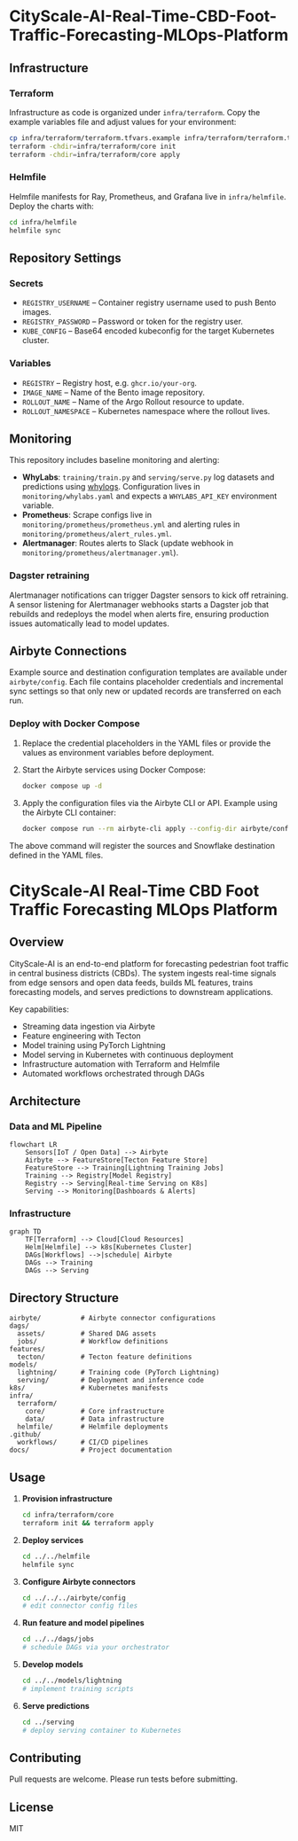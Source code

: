 # CityScale-AI-Real-Time-CBD-Foot-Traffic-Forecasting-MLOps-Platform

## Infrastructure

### Terraform
Infrastructure as code is organized under `infra/terraform`. Copy the example variables file and adjust values for your environment:

```bash
cp infra/terraform/terraform.tfvars.example infra/terraform/terraform.tfvars
terraform -chdir=infra/terraform/core init
terraform -chdir=infra/terraform/core apply
```

### Helmfile
Helmfile manifests for Ray, Prometheus, and Grafana live in `infra/helmfile`. Deploy the charts with:

```bash
cd infra/helmfile
helmfile sync
```

## Repository Settings

### Secrets

- `REGISTRY_USERNAME` – Container registry username used to push Bento images.
- `REGISTRY_PASSWORD` – Password or token for the registry user.
- `KUBE_CONFIG` – Base64 encoded kubeconfig for the target Kubernetes cluster.

### Variables

- `REGISTRY` – Registry host, e.g. `ghcr.io/your-org`.
- `IMAGE_NAME` – Name of the Bento image repository.
- `ROLLOUT_NAME` – Name of the Argo Rollout resource to update.
- `ROLLOUT_NAMESPACE` – Kubernetes namespace where the rollout lives.

## Monitoring

This repository includes baseline monitoring and alerting:

- **WhyLabs**: `training/train.py` and `serving/serve.py` log datasets and predictions using [whylogs](https://whylabs.ai/). Configuration lives in `monitoring/whylabs.yaml` and expects a `WHYLABS_API_KEY` environment variable.
- **Prometheus**: Scrape configs live in `monitoring/prometheus/prometheus.yml` and alerting rules in `monitoring/prometheus/alert_rules.yml`.
- **Alertmanager**: Routes alerts to Slack (update webhook in `monitoring/prometheus/alertmanager.yml`).

### Dagster retraining

Alertmanager notifications can trigger Dagster sensors to kick off retraining. A sensor listening for Alertmanager webhooks starts a Dagster job that rebuilds and redeploys the model when alerts fire, ensuring production issues automatically lead to model updates.

## Airbyte Connections

Example source and destination configuration templates are available under `airbyte/config`.
Each file contains placeholder credentials and incremental sync settings so that only new or
updated records are transferred on each run.

### Deploy with Docker Compose

1. Replace the credential placeholders in the YAML files or provide the values as environment
   variables before deployment.
2. Start the Airbyte services using Docker Compose:

   ```bash
   docker compose up -d
   ```
3. Apply the configuration files via the Airbyte CLI or API. Example using the Airbyte CLI
   container:

   ```bash
   docker compose run --rm airbyte-cli apply --config-dir airbyte/config
   ```

The above command will register the sources and Snowflake destination defined in the YAML files.

# CityScale-AI Real-Time CBD Foot Traffic Forecasting MLOps Platform

## Overview
CityScale-AI is an end-to-end platform for forecasting pedestrian foot traffic in central business districts (CBDs). The system ingests real-time signals from edge sensors and open data feeds, builds ML features, trains forecasting models, and serves predictions to downstream applications.

Key capabilities:
- Streaming data ingestion via Airbyte
- Feature engineering with Tecton
- Model training using PyTorch Lightning
- Model serving in Kubernetes with continuous deployment
- Infrastructure automation with Terraform and Helmfile
- Automated workflows orchestrated through DAGs

## Architecture
### Data and ML Pipeline
```mermaid
flowchart LR
    Sensors[IoT / Open Data] --> Airbyte
    Airbyte --> FeatureStore[Tecton Feature Store]
    FeatureStore --> Training[Lightning Training Jobs]
    Training --> Registry[Model Registry]
    Registry --> Serving[Real-time Serving on K8s]
    Serving --> Monitoring[Dashboards & Alerts]
```

### Infrastructure
```mermaid
graph TD
    TF[Terraform] --> Cloud[Cloud Resources]
    Helm[Helmfile] --> k8s[Kubernetes Cluster]
    DAGs[Workflows] -->|schedule| Airbyte
    DAGs --> Training
    DAGs --> Serving
```

## Directory Structure
```
airbyte/          # Airbyte connector configurations
dags/
  assets/         # Shared DAG assets
  jobs/           # Workflow definitions
features/
  tecton/         # Tecton feature definitions
models/
  lightning/      # Training code (PyTorch Lightning)
  serving/        # Deployment and inference code
k8s/              # Kubernetes manifests
infra/
  terraform/
    core/         # Core infrastructure
    data/         # Data infrastructure
  helmfile/       # Helmfile deployments
.github/
  workflows/      # CI/CD pipelines
docs/             # Project documentation
```

## Usage
1. **Provision infrastructure**
    ```bash
    cd infra/terraform/core
    terraform init && terraform apply
    ```

2. **Deploy services**
    ```bash
    cd ../../helmfile
    helmfile sync
    ```

3. **Configure Airbyte connectors**
    ```bash
    cd ../../../airbyte/config
    # edit connector config files
    ```

4. **Run feature and model pipelines**
    ```bash
    cd ../../dags/jobs
    # schedule DAGs via your orchestrator
    ```

5. **Develop models**
    ```bash
    cd ../../models/lightning
    # implement training scripts
    ```

6. **Serve predictions**
    ```bash
    cd ../serving
    # deploy serving container to Kubernetes
    ```

## Contributing
Pull requests are welcome. Please run tests before submitting.

## License
MIT

